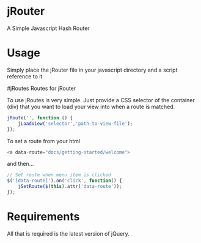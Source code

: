 # jRouter
A Simple Javascript Hash Router

# Usage
Simply place the jRouter file in your javascript directory and a script reference to it

#jRoutes
Routes for jRouter 

To use jRoutes is very simple. Just provide a CSS selector of the container (div) that you
want to load your view into when a route is matched.

```javascript
jRoute('', function () {
    jLoadView('selector','path-to-view-file');
});
```

To set a route from your html

```javascript
<a data-route="docs/getting-started/welcome">
```

and then...

```javascript
// Set route when menu item is clicked
$('[data-route]').on('click', function() {
    jSetRoute($(this).attr('data-route'));
});
```

# Requirements

All that is required is the latest version of jQuery.
